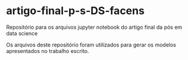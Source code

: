# artigo-final-p-s-DS-facens
Repositório para os arquivos jupyter notebook do artigo final da pós em data science

Os arquivos deste repositório foram utilizados para gerar os modelos apresentados no trabalho escrito.
